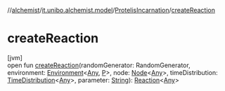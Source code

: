 //[alchemist](../../../index.md)/[it.unibo.alchemist.model](../index.md)/[ProtelisIncarnation](index.md)/[createReaction](create-reaction.md)

# createReaction

[jvm]\
open fun [createReaction](create-reaction.md)(randomGenerator: RandomGenerator, environment: [Environment](../../it.unibo.alchemist.model.interfaces/-environment/index.md)<[Any](https://kotlinlang.org/api/latest/jvm/stdlib/kotlin/-any/index.html), [P](index.md)>, node: [Node](../../it.unibo.alchemist.model.interfaces/-node/index.md)<[Any](https://kotlinlang.org/api/latest/jvm/stdlib/kotlin/-any/index.html)>, timeDistribution: [TimeDistribution](../../it.unibo.alchemist.model.interfaces/-time-distribution/index.md)<[Any](https://kotlinlang.org/api/latest/jvm/stdlib/kotlin/-any/index.html)>, parameter: [String](https://docs.oracle.com/javase/8/docs/api/java/lang/String.html)): [Reaction](../../it.unibo.alchemist.model.interfaces/-reaction/index.md)<[Any](https://kotlinlang.org/api/latest/jvm/stdlib/kotlin/-any/index.html)>
